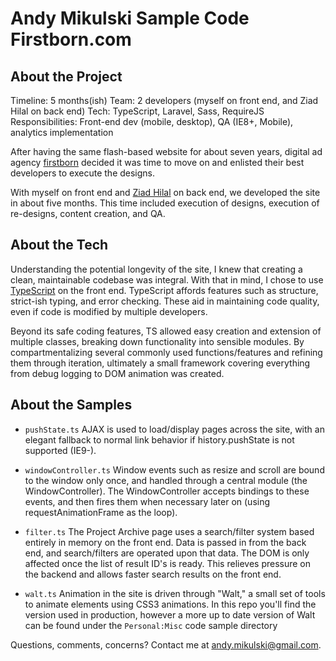 Andy Mikulski Sample Code
Firstborn.com
===


## About the Project

Timeline: 5 months(ish)
Team: 2 developers (myself on front end, and Ziad Hilal on back end)
Tech: TypeScript, Laravel, Sass, RequireJS
Responsibilities: Front-end dev (mobile, desktop), QA (IE8+, Mobile), analytics implementation

After having the same flash-based website for about seven years, digital ad agency [firstborn](http://www.firstborn.com/) decided it was time to move on and enlisted their best developers to execute the designs.

With myself on front end and [Ziad Hilal](https://www.linkedin.com/profile/view?id=224257185) on back end, we developed the site in about five months. This time included execution of designs, execution of re-designs, content creation, and QA.

## About the Tech

Understanding the potential longevity of the site, I knew that creating a clean, maintainable codebase was integral. With that in mind, I chose to use [TypeScript](http://www.typescriptlang.org/) on the front end. TypeScript affords features such as structure, strict-ish typing, and error checking. These aid in maintaining code quality, even if code is modified by multiple developers.

Beyond its safe coding features, TS allowed easy creation and extension of multiple classes, breaking down functionality into sensible modules. By compartmentalizing several commonly used functions/features and refining them through iteration, ultimately a small framework covering everything from debug logging to DOM animation was created.


## About the Samples

- `pushState.ts` AJAX is used to load/display pages across the site, with an elegant fallback to normal link behavior if history.pushState is not supported (IE9-).

- `windowController.ts` Window events such as resize and scroll are bound to the window only once, and handled through a central module (the WindowController). The WindowController accepts bindings to these events, and then fires them when necessary later on (using requestAnimationFrame as the loop).

- `filter.ts` The Project Archive page uses a search/filter system based entirely in memory on the front end. Data is passed in from the back end, and search/filters are operated upon that data. The DOM is only affected once the list of result ID's is ready. This relieves pressure on the backend and allows faster search results on the front end.

- `walt.ts` Animation in the site is driven through "Walt," a small set of tools to animate elements using CSS3 animations. In this repo you'll find the version used in production, however a more up to date version of Walt can be found under the `Personal:Misc` code sample directory


Questions, comments, concerns? Contact me at [andy.mikulski@gmail.com](andy.mikulski@gmail.com).
